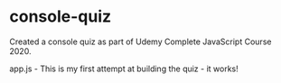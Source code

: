 # console-quiz

Created a console quiz as part of Udemy Complete JavaScript Course 2020.

app.js - This is my first attempt at building the quiz - it works!  

